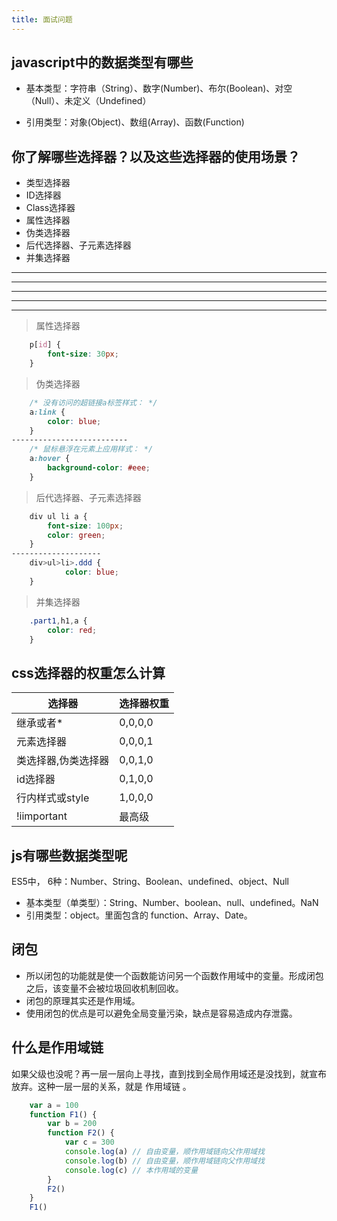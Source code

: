 ```yaml
---
title: 面试问题
---
```


## javascript中的数据类型有哪些

+ 基本类型：字符串（String）、数字(Number)、布尔(Boolean)、对空（Null）、未定义（Undefined）

+ 引用类型：对象(Object)、数组(Array)、函数(Function)

## 你了解哪些选择器？以及这些选择器的使用场景？
+ 类型选择器
+ ID选择器
+ Class选择器
+ 属性选择器
+ 伪类选择器
+ 后代选择器、子元素选择器
+ 并集选择器
------------------------------------------------------
------------------------------------------------------
------------------------------------------------------
------------------------------------------------------
------------------------------------------------------

> 属性选择器
```css
    p[id] {
        font-size: 30px;
    }
```
> 伪类选择器
```css
    /* 没有访问的超链接a标签样式： */
    a:link {
        color: blue;
    }
--------------------------
    /* 鼠标悬浮在元素上应用样式： */
    a:hover {
        background-color: #eee; 
    }
```
> 后代选择器、子元素选择器
```css
    div ul li a {
        font-size: 100px;
        color: green;
    }
--------------------
    div>ul>li>.ddd {
            color: blue;
    }
```
> 并集选择器
```css
    .part1,h1,a {
        color: red;
    }
```

## css选择器的权重怎么计算
| 选择器    | 选择器权重             |
| ----------- | ------------------ |
| 继承或者*     | 0,0,0,0      |
| 元素选择器   | 0,0,0,1     |
| 类选择器,伪类选择器 | 0,0,1,0           |
| id选择器  | 0,1,0,0 |
|  行内样式或style    | 1,0,0,0 |
| !iimportant | 最高级      |

## js有哪些数据类型呢
ES5中， 6种：Number、String、Boolean、undefined、object、Null
+ 基本类型（单类型）：String、Number、boolean、null、undefined。NaN 
+ 引用类型：object。里面包含的 function、Array、Date。

## 闭包
+ 所以闭包的功能就是使一个函数能访问另一个函数作用域中的变量。形成闭包之后，该变量不会被垃圾回收机制回收。
+ 闭包的原理其实还是作用域。
+ 使用闭包的优点是可以避免全局变量污染，缺点是容易造成内存泄露。

## 什么是作用域链
如果父级也没呢？再一层一层向上寻找，直到找到全局作用域还是没找到，就宣布放弃。这种一层一层的关系，就是 作用域链 。
```js
    var a = 100
    function F1() {
        var b = 200
        function F2() {
            var c = 300
            console.log(a) // 自由变量，顺作用域链向父作用域找
            console.log(b) // 自由变量，顺作用域链向父作用域找
            console.log(c) // 本作用域的变量
        }
        F2()
    }
    F1()
```